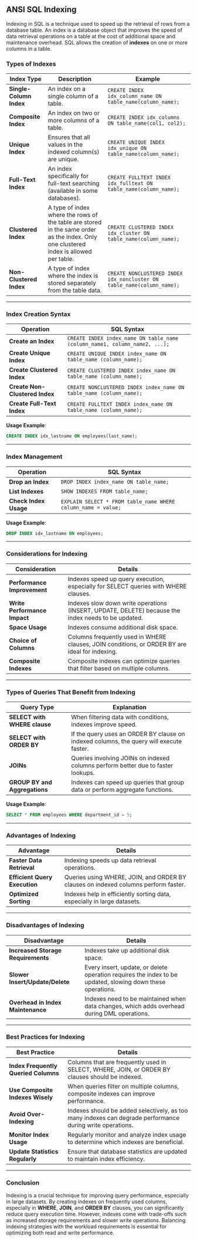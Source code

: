 ## ANSI SQL Indexing

Indexing in SQL is a technique used to speed up the retrieval of rows from a database table. An index is a database object that improves the speed of data retrieval operations on a table at the cost of additional space and maintenance overhead. SQL allows the creation of **indexes** on one or more columns in a table.

### Types of Indexes

| **Index Type**           | **Description**                                                                 | **Example**                                                       |  
|--------------------------|---------------------------------------------------------------------------------|-------------------------------------------------------------------|  
| **Single-Column Index**   | An index on a single column of a table.                                          | `CREATE INDEX idx_column_name ON table_name(column_name);`       |  
| **Composite Index**       | An index on two or more columns of a table.                                      | `CREATE INDEX idx_columns ON table_name(col1, col2);`            |  
| **Unique Index**          | Ensures that all values in the indexed column(s) are unique.                    | `CREATE UNIQUE INDEX idx_unique ON table_name(column_name);`     |  
| **Full-Text Index**       | An index specifically for full-text searching (available in some databases).    | `CREATE FULLTEXT INDEX idx_fulltext ON table_name(column_name);` |  
| **Clustered Index**       | A type of index where the rows of the table are stored in the same order as the index. Only one clustered index is allowed per table. | `CREATE CLUSTERED INDEX idx_cluster ON table_name(column_name);`|  
| **Non-Clustered Index**   | A type of index where the index is stored separately from the table data.       | `CREATE NONCLUSTERED INDEX idx_noncluster ON table_name(column_name);` |  

---

### **Index Creation Syntax**

| **Operation**         | **SQL Syntax**                                                        |  
|-----------------------|----------------------------------------------------------------------|  
| **Create an Index**    | `CREATE INDEX index_name ON table_name (column_name1, column_name2, ...);` |  
| **Create Unique Index**| `CREATE UNIQUE INDEX index_name ON table_name (column_name);`         |  
| **Create Clustered Index** | `CREATE CLUSTERED INDEX index_name ON table_name (column_name);` |  
| **Create Non-Clustered Index** | `CREATE NONCLUSTERED INDEX index_name ON table_name (column_name);` |  
| **Create Full-Text Index** | `CREATE FULLTEXT INDEX index_name ON table_name (column_name);` |  

**Usage Example**:  
```sql
CREATE INDEX idx_lastname ON employees(last_name);
```

---

### **Index Management**

| **Operation**         | **SQL Syntax**                                                        |  
|-----------------------|----------------------------------------------------------------------|  
| **Drop an Index**      | `DROP INDEX index_name ON table_name;`                               |  
| **List Indexes**       | `SHOW INDEXES FROM table_name;`                                      |  
| **Check Index Usage**  | `EXPLAIN SELECT * FROM table_name WHERE column_name = value;`        |  

**Usage Example**:  
```sql
DROP INDEX idx_lastname ON employees;
```

---

### **Considerations for Indexing**

| **Consideration**          | **Details**                                                                 |  
|----------------------------|-----------------------------------------------------------------------------|  
| **Performance Improvement** | Indexes speed up query execution, especially for SELECT queries with WHERE clauses. |  
| **Write Performance Impact** | Indexes slow down write operations (INSERT, UPDATE, DELETE) because the index needs to be updated. |  
| **Space Usage**            | Indexes consume additional disk space.                                       |  
| **Choice of Columns**      | Columns frequently used in WHERE clauses, JOIN conditions, or ORDER BY are ideal for indexing. |  
| **Composite Indexes**      | Composite indexes can optimize queries that filter based on multiple columns. |  

---

### **Types of Queries That Benefit from Indexing**

| **Query Type**              | **Explanation**                                                             |  
|-----------------------------|-----------------------------------------------------------------------------|  
| **SELECT with WHERE clause** | When filtering data with conditions, indexes improve speed.                 |  
| **SELECT with ORDER BY**    | If the query uses an ORDER BY clause on indexed columns, the query will execute faster. |  
| **JOINs**                    | Queries involving JOINs on indexed columns perform better due to faster lookups. |  
| **GROUP BY and Aggregations**| Indexes can speed up queries that group data or perform aggregate functions. |  

**Usage Example**:  
```sql
SELECT * FROM employees WHERE department_id = 5;
```

---

### **Advantages of Indexing**

| **Advantage**              | **Details**                                                                |  
|----------------------------|----------------------------------------------------------------------------|  
| **Faster Data Retrieval**   | Indexing speeds up data retrieval operations.                              |  
| **Efficient Query Execution**| Queries using WHERE, JOIN, and ORDER BY clauses on indexed columns perform faster. |  
| **Optimized Sorting**       | Indexes help in efficiently sorting data, especially in large datasets.    |  

---

### **Disadvantages of Indexing**

| **Disadvantage**            | **Details**                                                                |  
|----------------------------|----------------------------------------------------------------------------|  
| **Increased Storage Requirements** | Indexes take up additional disk space.                                      |  
| **Slower Insert/Update/Delete** | Every insert, update, or delete operation requires the index to be updated, slowing down these operations. |  
| **Overhead in Index Maintenance** | Indexes need to be maintained when data changes, which adds overhead during DML operations. |  

---

### **Best Practices for Indexing**

| **Best Practice**              | **Details**                                                                 |  
|---------------------------------|-----------------------------------------------------------------------------|  
| **Index Frequently Queried Columns** | Columns that are frequently used in SELECT, WHERE, JOIN, or ORDER BY clauses should be indexed. |  
| **Use Composite Indexes Wisely**   | When queries filter on multiple columns, composite indexes can improve performance. |  
| **Avoid Over-Indexing**           | Indexes should be added selectively, as too many indexes can degrade performance during write operations. |  
| **Monitor Index Usage**         | Regularly monitor and analyze index usage to determine which indexes are beneficial. |  
| **Update Statistics Regularly**  | Ensure that database statistics are updated to maintain index efficiency. |  

---

### **Conclusion**

Indexing is a crucial technique for improving query performance, especially in large datasets. By creating indexes on frequently used columns, especially in **WHERE**, **JOIN**, and **ORDER BY** clauses, you can significantly reduce query execution time. However, indexes come with trade-offs such as increased storage requirements and slower write operations. Balancing indexing strategies with the workload requirements is essential for optimizing both read and write performance.
